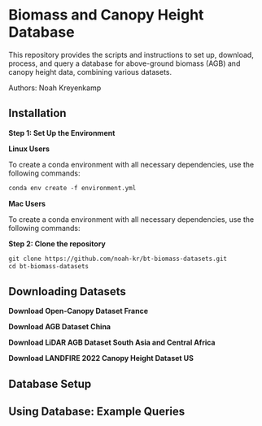 # Biomass and Canopy Height Database
This repository provides the scripts and instructions to set up, download, process, and query a database for above-ground biomass (AGB) and canopy height data, combining various datasets.

Authors: Noah Kreyenkamp


## Installation

**Step 1: Set Up the Environment**

**Linux Users**

To create a conda environment with all necessary dependencies, use the following commands:
```markdown
conda env create -f environment.yml
```


**Mac Users**

To create a conda environment with all necessary dependencies, use the following commands:


**Step 2: Clone the repository**

```markdown
git clone https://github.com/noah-kr/bt-biomass-datasets.git
cd bt-biomass-datasets
```

## Downloading Datasets

**Download Open-Canopy Dataset France**

**Download AGB Dataset China**

**Download LiDAR AGB Dataset South Asia and Central Africa**

**Download LANDFIRE 2022 Canopy Height Dataset US**

## Database Setup

## Using Database: Example Queries
